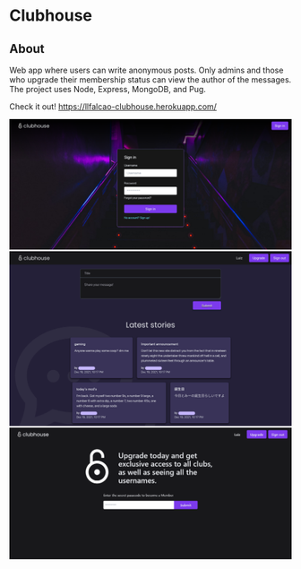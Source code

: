 # Clubhouse

## About

Web app where users can write anonymous posts. Only admins and those who upgrade their membership status can view the author of the messages.
The project uses Node, Express, MongoDB, and Pug.

Check it out! https://llfalcao-clubhouse.herokuapp.com/

![Login screen](/docs/login.png)
![Homepage](/docs/home.png)
![Membership Upgrade page](/docs/upgrade2.png)
